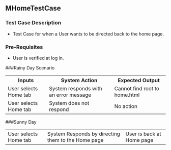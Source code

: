 ## MHomeTestCase

### Test Case Description
* Test Case for when a User wants to be directed back to the home page.

### Pre-Requisites
* User is verified at log in.

###Rainy Day Scenario

<table>
	<tr>
		<th>Inputs</th>
		<th>System Action</th>
		<th>Expected Output</th>
	</tr>
	<tr>
		<td>User selects Home tab</td>
		<td>System responds with an error message</td>
		<td>Cannot find root to home.html</td>
	</tr>
	<tr>
		<td>User selects Home tab</td>
		<td>System does not respond</td>
		<td>No action</td>
	</tr>
</table>

###Sunny Day	
<table>
         <tr>
		<td>User selects Home tab</td>
		<td>System Responds by directing them to the Home page</td>
		<td>User is back at Home page</td>
	</tr>
</table>

